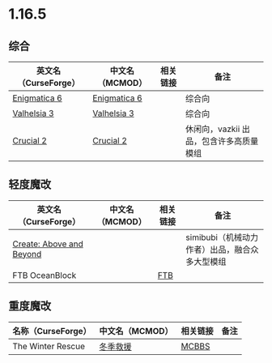 # 1.16.5

## 综合

| 英文名（CurseForge）                                                      | 中文名（MCMOD）                                      | 相关链接 | 备注                                    |
| ------------------------------------------------------------------------- | ---------------------------------------------------- | -------- | --------------------------------------- |
| [Enigmatica 6](https://www.curseforge.com/minecraft/modpacks/enigmatica6) | [Enigmatica 6](https://www.mcmod.cn/modpack/27.html) |          | 综合向                                  |
| [Valhelsia 3](https://www.curseforge.com/minecraft/modpacks/valhelsia-3)  | [Valhelsia 3](https://www.mcmod.cn/modpack/152.html) |          | 综合向                                  |
| [Crucial 2](https://www.curseforge.com/minecraft/modpacks/crucial-2)      | [Crucial 2](https://www.mcmod.cn/modpack/206.html)   |          | 休闲向，vazkii 出品，包含许多高质量模组 |

## 轻度魔改

| 英文名（CurseForge）                                                                              | 中文名（MCMOD） | 相关链接                                                     | 备注                                           |
| ------------------------------------------------------------------------------------------------- | --------------- | ------------------------------------------------------------ | ---------------------------------------------- |
| [Create: Above and Beyond](https://www.curseforge.com/minecraft/modpacks/create-above-and-beyond) |                 |                                                              | simibubi（机械动力作者）出品，融合众多大型模组 |
| FTB OceanBlock                                                                                    |                 | [FTB](https://www.feed-the-beast.com/modpack/ftb_oceanblock) |                                                |

## 重度魔改

| 名称（CurseForge） | 中文名（MCMOD）                                   | 相关链接                                               | 备注 |
| ------------------ | ------------------------------------------------- | ------------------------------------------------------ | ---- |
| The Winter Rescue  | [冬季救援](https://www.mcmod.cn/modpack/273.html) | [MCBBS](https://www.mcbbs.net/thread-1227167-1-1.html) |      |
